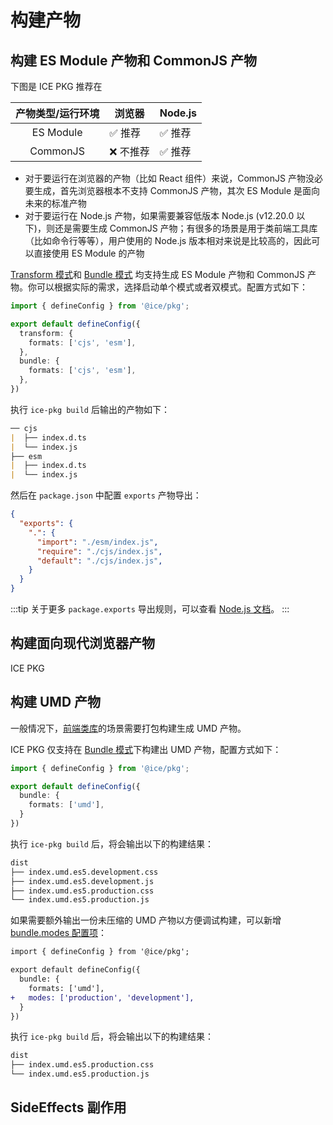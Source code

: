 # 构建产物

## 构建 ES Module 产物和 CommonJS 产物

下图是 ICE PKG 推荐在

| 产物类型/运行环境 | 浏览器 | Node.js |
| :-------: | ---- | ---- |
| ES Module | ✅ 推荐 | ✅ 推荐 |
| CommonJS  | ❌ 不推荐 | ✅ 推荐 |

- 对于要运行在浏览器的产物（比如 React 组件）来说，CommonJS 产物没必要生成，首先浏览器根本不支持 CommonJS 产物，其次 ES Module 是面向未来的标准产物
- 对于要运行在 Node.js 产物，如果需要兼容低版本 Node.js (v12.20.0 以下)，则还是需要生成 CommonJS 产物；有很多的场景是用于类前端工具库（比如命令行等等），用户使用的 Node.js 版本相对来说是比较高的，因此可以直接使用 ES Module 的产物

[Transform 模式](./abilities#transform-模式)和 [Bundle 模式](./abilities#bundle-模式) 均支持生成 ES Module 产物和 CommonJS 产物。你可以根据实际的需求，选择启动单个模式或者双模式。配置方式如下：

```ts title="ice.config.mts"
import { defineConfig } from '@ice/pkg';

export default defineConfig({
  transform: {
    formats: ['cjs', 'esm'],
  },
  bundle: {
    formats: ['cjs', 'esm'],
  },
})
```

执行 `ice-pkg build` 后输出的产物如下：

```md
── cjs
|  ├── index.d.ts
|  └── index.js
├── esm
|  ├── index.d.ts
|  └── index.js
```

然后在 `package.json` 中配置 `exports` 产物导出：

```json
{
  "exports": {
    ".": {
      "import": "./esm/index.js",
      "require": "./cjs/index.js",
      "default": "./cjs/index.js",
    }
  }
}
```

:::tip
关于更多 `package.exports` 导出规则，可以查看 [Node.js 文档](https://nodejs.org/dist/latest-v18.x/docs/api/packages.html#package-entry-points)。
:::

## 构建面向现代浏览器产物

ICE PKG

## 构建 UMD 产物

一般情况下，[前端类库](./scenarios#前端类库)的场景需要打包构建生成 UMD 产物。

ICE PKG 仅支持在 [Bundle 模式](./abilities#bundle-模式)下构建出 UMD 产物，配置方式如下：

```ts title="ice.config.mts"
import { defineConfig } from '@ice/pkg';

export default defineConfig({
  bundle: {
    formats: ['umd'],
  }
})
```

执行 `ice-pkg build` 后，将会输出以下的构建结果：

```md
dist
├── index.umd.es5.development.css
├── index.umd.es5.development.js
├── index.umd.es5.production.css
└── index.umd.es5.production.js
```

如果需要额外输出一份未压缩的 UMD 产物以方便调试构建，可以新增 [bundle.modes 配置项](config#modes)：

```diff title="ice.config.mts"
import { defineConfig } from '@ice/pkg';

export default defineConfig({
  bundle: {
    formats: ['umd'],
+   modes: ['production', 'development'],
  }
})
```

执行 `ice-pkg build` 后，将会输出以下的构建结果：

```md
dist
├── index.umd.es5.production.css
└── index.umd.es5.production.js
```

## SideEffects 副作用
